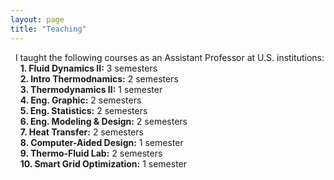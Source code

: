 ```yaml
---
layout: page
title: "Teaching"
---
```

&nbsp;&nbsp;I taught the following courses as an Assistant Professor at U.S. institutions:<br>
&nbsp;&nbsp;&nbsp;&nbsp;**1. Fluid Dynamics II:** 3 semesters<br>
&nbsp;&nbsp;&nbsp;&nbsp;**2. Intro Thermodnamics:** 2 semesters<br>
&nbsp;&nbsp;&nbsp;&nbsp;**3. Thermodynamics II:** 1 semester<br>
&nbsp;&nbsp;&nbsp;&nbsp;**4. Eng. Graphic:** 2 semesters<br>
&nbsp;&nbsp;&nbsp;&nbsp;**5. Eng. Statistics:** 2 semesters<br>
&nbsp;&nbsp;&nbsp;&nbsp;**6. Eng. Modeling & Design:** 2 semesters<br>
&nbsp;&nbsp;&nbsp;&nbsp;**7. Heat Transfer:** 2 semesters <br>
&nbsp;&nbsp;&nbsp;&nbsp;**8. Computer-Aided Design:** 1 semester <br>
&nbsp;&nbsp;&nbsp;&nbsp;**9. Thermo-Fluid Lab:** 2 semesters <br>
&nbsp;&nbsp;&nbsp;&nbsp;**10. Smart Grid Optimization:** 1 semester <br>
